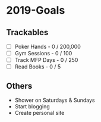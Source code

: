 # 2019-Goals

## Trackables
* [ ] Poker Hands - 0 / 200,000
* [ ] Gym Sessions - 0 / 100
* [ ] Track MFP Days - 0 / 250
* [ ] Read Books - 0 / 5

## Others
* Shower on Saturdays & Sundays
* Start blogging
* Create personal site
